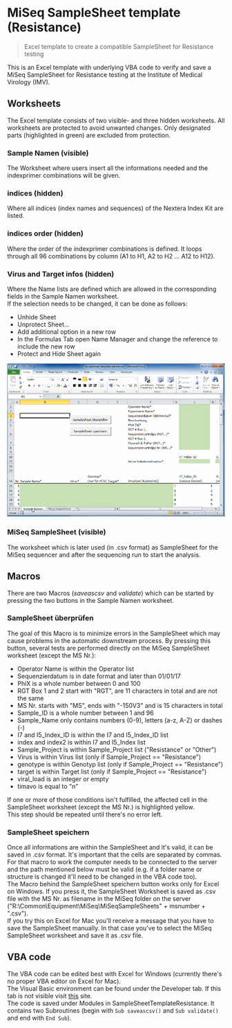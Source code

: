# MiSeq SampleSheet template (Resistance)
> Excel template to create a compatible SampleSheet for Resistance testing

This is an Excel template with underlying VBA code to verify and save a MiSeq SampleSheet for Resistance testing at the Institute of Medical Virology (IMV).

## Worksheets
The Excel template consists of two visible- and three hidden worksheets. All worksheets are protected to avoid unwanted changes. Only designated parts (highlighted in green) are excluded from protection.

### Sample Namen (visible)
The Worksheet where users insert all the informations needed and the indexprimer combinations will be given.

### indices (hidden)
Where all indices (index names and sequences) of the Nextera Index Kit are listed.

### indices order (hidden)
Where the order of the indexprimer combinations is defined. It loops through all 96 combinations by column (A1 to H1, A2 to H2 ... A12 to H12).

### Virus and Target infos (hidden)
Where the Name lists are defined which are allowed in the corresponding fields in the Sample Namen worksheet.  
If the selection needs to be changed, it can be done as follows:
* Unhide Sheet
* Unprotect Sheet...
* Add additional option in a new row
* In the Formulas Tab open Name Manager and change the reference to include the new row
* Protect and Hide Sheet again

![](change_name_list.gif "Example of adding a new Virus to the Name list")

### MiSeq SampleSheet (visible)
The worksheet which is later used (in .csv format) as SampleSheet for the MiSeq sequencer and after the sequencing run to start the analysis.

## Macros

There are two Macros (*saveascsv* and *validate*) which can be started by pressing the two buttons in the Sample Namen worksheet.

### SampleSheet überprüfen
The goal of this Macro is to minimize errors in the SampleSheet which may cause problems in the automatic downstream process.
By pressing this button, several tests are performed directly on the MiSeq SampleSheet worksheet (except the MS Nr.):

* Operator Name is within the Operator list
* Sequenzierdatum is in date format and later than 01/01/17
* PhiX is a whole number between 0 and 100
* RGT Box 1 and 2 start with "RGT", are 11 characters in total and are not the same
* MS Nr. starts with "MS", ends with "-150V3" and is 15 characters in total
* Sample_ID is a whole number between 1 and 96
* Sample_Name only contains numbers (0-9), letters (a-z, A-Z) or dashes (-)
* I7 and I5_Index_ID is within the I7 and I5_Index_ID list
* index and index2 is within I7 and I5_Index list
* Sample_Project is within Sample_Project list ("Resistance" or "Other")
* Virus is within Virus list (only if Sample_Project == "Resistance")
* genotype is within Genotyp list (only if Sample_Project == "Resistance")
* target is within Target list (only if Sample_Project == "Resistance")
* viral_load is an integer or empty
* timavo is equal to "n"

If one or more of those conditions isn't fulfilled, the affected cell in the SampleSheet worksheet (except the MS Nr.) is highlighted yellow.  
This step should be repeated until there's no error left.

### SampleSheet speichern
Once all informations are within the SampleSheet and it's valid, it can be saved in .csv format. It's important that the cells are separated by commas.  
For that macro to work the computer needs to be connected to the server and the path mentioned below must be valid (e.g. if a folder name or structure is changed it'll need to be changed in the VBA code too).  
The Macro behind the SampleSheet speichern button works only for Excel on Windows. If you press it, the SampleSheet Worksheet is saved as .csv file with the MS Nr. as filename in the MiSeq folder on the server ("R:\Common\Equipment\MiSeq\MiSeqSampleSheets\" + msnumber + ".csv").  
If you try this on Excel for Mac you'll receive a message that you have to save the SampleSheet manually. In that case you've to select the MiSeq SampleSheet worksheet and save it as .csv file.

## VBA code
The VBA code can be edited best with Excel for Windows (currently there's no proper VBA editor on Excel for Mac).  
The Visual Basic environment can be found under the Developer tab. If this tab is not visible visit [this](https://msdn.microsoft.com/en-us/library/bb608625.aspx) site.  
The code is saved under Modules in SampleSheetTemplateResistance. It contains two Subroutines (begin with `Sub saveascsv()` and `Sub validate()` and end with `End Sub`).

